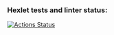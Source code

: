 ### Hexlet tests and linter status:
[![Actions Status](https://github.com/muratsalakhov/php-project-lvl1/workflows/hexlet-check/badge.svg)](https://github.com/muratsalakhov/php-project-lvl1/actions)
